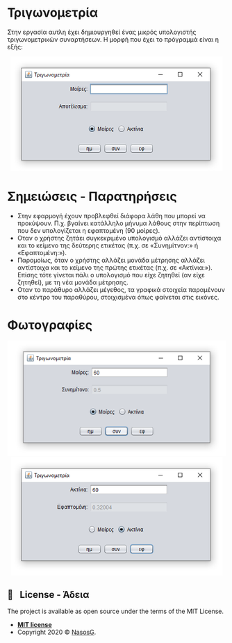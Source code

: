 # Τριγωνομετρία
 
Στην εργασία αυτλη έχει δημιουργηθεί ένας μικρός υπολογιστής τριγωνομετρικών συναρτήσεων. Η μορφή που έχει το πρόγραμμά είναι η εξής:

<div align="center"><img src="images/Screenshot_t1.png" alt="image1"></div>


# Σημειώσεις - Παρατηρήσεις

- Στην εφαρμογή έχουν προβλεφθεί διάφορα λάθη που μπορεί να προκύψουν. Π.χ. βγαίνει κατάλληλο μήνυμα λάθους στην περίπτωση που δεν υπολογίζεται η εφαπτομένη (90 μοίρες).
- Οταν ο χρήστης ζητάει συγκεκριμένο υπολογισμό αλλάζει αντίστοιχα και το κείμενο της δεύτερης ετικέτας (π.χ. σε «Συνημίτνον:» ή «Εφαπτομένη:»).
- Παρομοίως, όταν ο χρήστης αλλάζει μονάδα μέτρησης αλλάζει αντίστοιχα και το κείμενο της πρώτης ετικέτας (π.χ. σε «Ακτίνια:»). Επίσης τότε γίνεται πάλι ο υπολογισμό που είχε ζητηθεί (αν είχε ζητηθεί), με τη νέα μονάδα μέτρησης.
- Οταν το παράθυρο αλλάζει μέγεθος, τα γραφικά στοιχεία παραμένουν στο κέντρο του παραθύρου, στοιχισμένα όπως φαίνεται στις εικόνες.


# Φωτογραφίες

<div align="center"><img src="images/Screenshot_t2.png" alt="image2"></div>

<div align="center"><img src="images/Screenshot_t3.png" alt="image3"></div>


## 📝 &nbsp; License - Άδεια

The project is available as open source under the terms of the MIT License.

- **[MIT license](http://opensource.org/licenses/mit-license.php)**
- Copyright 2020 © <a href="https://github.com/NasosG" target="_blank">NasosG</a>.